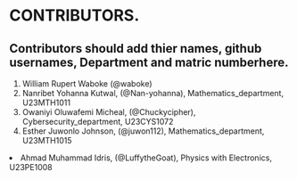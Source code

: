 # CONTRIBUTORS.
## Contributors should add thier names, github usernames, Department and matric numberhere.
<ol>
<li>William Rupert Waboke (@waboke)
<li>Nanribet Yohanna Kutwal, (@Nan-yohanna), Mathematics_department, U23MTH1011</li>
<li>Owaniyi Oluwafemi Micheal, (@Chuckycipher), Cybersecurity_department, U23CYS1072</li>
<li>Esther Juwonlo Johnson, (@juwon112), Mathematics_department, U23MTH1015</li>
</ol>
<li>Ahmad Muhammad Idris, (@LuffytheGoat), Physics with Electronics, U23PE1008</li>
